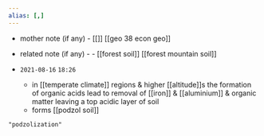 ```yaml
---
alias: [,]
---
```

- mother note (if any)
		- [[]] [[geo 38 econ geo]]
- related note (if any) -
		- [[forest soil]] [[forest mountain soil]]


- `2021-08-16`  `18:26`
	- in [[temperate climate]] regions & higher [[altitude]]s the formation of organic acids lead to removal of [[iron]] & [[aluminium]] & organic matter leaving a top acidic layer of soil
	- forms [[podzol soil]]

```query
"podzolization"
```
